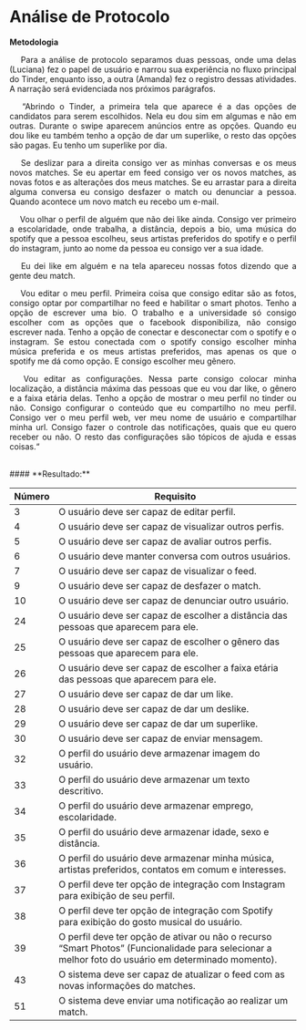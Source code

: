 # Análise de Protocolo 

<b>Metodologia</b>

<p align="justify">&emsp;
Para a análise de protocolo separamos duas pessoas, onde uma delas (Luciana) fez o papel de usuário e narrou sua experiência no fluxo principal do Tinder, enquanto isso, a outra (Amanda) fez o registro dessas atividades. A narração será evidenciada nos próximos parágrafos.
</p>

<p align="justify">&emsp;
“Abrindo o Tinder, a primeira tela que aparece é a das opções de candidatos para serem escolhidos. Nela eu dou sim em algumas  e não em outras. Durante o swipe aparecem anúncios entre as opções. Quando eu dou like eu também tenho a opção de dar um superlike, o resto das opções são pagas. Eu tenho um superlike por dia.
</p>

<p align="justify">&emsp;
Se deslizar para a direita consigo ver as minhas conversas e os meus novos matches. Se eu apertar em feed consigo ver os novos matches, as novas fotos e as alterações dos meus matches. Se eu arrastar para a direita alguma conversa eu consigo desfazer o match ou denunciar a pessoa. Quando acontece um novo match eu recebo um e-mail.
</p>

<p align="justify">&emsp;
Vou olhar o perfil de alguém que não dei like ainda. Consigo ver primeiro a escolaridade, onde trabalha, a distância, depois a bio, uma música do spotify que a pessoa escolheu, seus artistas preferidos do spotify e o perfil do instagram, junto ao nome da pessoa eu consigo ver a sua idade.
</p>

<p align="justify">&emsp;
Eu dei like em alguém e na tela apareceu nossas fotos dizendo que a gente deu match.
</p>

<p align="justify">&emsp;
Vou editar o meu perfil. Primeira coisa que consigo editar são as fotos, consigo optar por compartilhar no feed e habilitar o smart photos. Tenho a opção de escrever uma bio. O trabalho e a universidade só consigo escolher com as opções que o facebook disponibiliza, não consigo escrever nada. Tenho a opção de conectar e desconectar com o spotify e o instagram. Se estou conectada com o spotify consigo escolher minha música preferida e os meus artistas preferidos, mas apenas os que o spotify me dá como opção. E consigo escolher meu gênero.
</p>

<p align="justify">&emsp;
Vou editar as configurações. Nessa parte consigo colocar minha localização, a distância máxima das pessoas que eu vou dar like, o gênero e a faixa etária delas. Tenho a opção de mostrar o meu perfil no tinder ou não. Consigo configurar o conteúdo que eu compartilho no meu perfil. Consigo ver o meu perfil web, ver meu nome de usuário e compartilhar minha url. Consigo fazer o controle das notificações, quais que eu quero receber ou não. O resto das configurações são tópicos de ajuda e essas coisas.“
</p>

<br>
#### **Resultado:**


| Número | Requisito                                                    |
| :----- | ------------------------------------------------------------ |
| 3      | O usuário deve ser capaz de editar perfil.                   |
| 4      | O usuário deve ser capaz de visualizar outros perfis.        |
| 5      | O usuário deve ser capaz de avaliar outros perfis.           |
| 6      | O usuário deve manter conversa com outros usuários.          |
| 7      | O usuário deve ser capaz de visualizar o feed.               |
| 9      | O usuário deve ser capaz de desfazer o match.                |
| 10     | O usuário deve ser capaz de denunciar outro usuário.         |
| 24     | O usuário deve ser capaz de escolher a distância das pessoas que aparecem para ele. |
| 25     | O usuário deve ser capaz de escolher o gênero das pessoas que aparecem para ele. |
| 26     | O usuário deve ser capaz de escolher a faixa etária das pessoas que aparecem para ele. |
| 27     | O usuário deve ser capaz de dar um like.                     |
| 28     | O usuário deve ser capaz de dar um deslike.                  |
| 29     | O usuário deve ser capaz de dar um superlike.                |
| 30     | O usuário deve ser capaz de enviar mensagem.                 |
| 32     | O perfil do usuário deve armazenar imagem do usuário.        |
| 33     | O perfil do usuário deve armazenar um texto descritivo.      |
| 34     | O perfil do usuário deve armazenar emprego, escolaridade.    |
| 35     | O perfil do usuário deve armazenar idade, sexo e distância.  |
| 36     | O perfil do usuário deve armazenar minha música, artistas preferidos, contatos em comum e interesses. |
| 37     | O perfil deve ter opção de integração com Instagram para exibição de seu perfil. |
| 38     | O perfil deve ter opção de integração com Spotify para exibição do gosto musical do usuário. |
| 39     | O perfil deve ter opção de ativar ou não o recurso “Smart Photos” (Funcionalidade para selecionar a melhor foto do usuário em determinado momento). |
| 43     | O sistema deve ser capaz de atualizar o feed com as novas informações do matches. |
| 51     | O sistema deve enviar uma notificação ao realizar um match.  |

<br>
